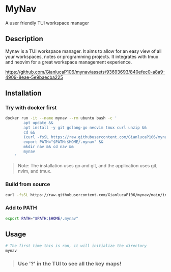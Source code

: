 # MyNav

A user friendly TUI workspace manager

## Description
Mynav is a TUI workspace manager. It aims to allow for an easy view of all your workspaces, notes or programming projects. It integrates with tmux and neovim for a great workspace management experience.

https://github.com/GianlucaP106/mynav/assets/93693693/840efec0-a8a9-4909-8eae-5e9baecba225

## Installation

### Try with docker first

```bash
docker run -it --name mynav --rm ubuntu bash -c '
        apt update &&
        apt install -y git golang-go neovim tmux curl unzip &&
        cd &&
        (curl -fsSL https://raw.githubusercontent.com/GianlucaP106/mynav/main/install.sh | bash) &&
        export PATH="$PATH:$HOME/.mynav" &&
        mkdir nav && cd nav &&
        mynav
    '
```

> Note: The installation uses go and git, and the application uses git, nvim, and tmux.

### Build from source

```bash
curl -fsSL https://raw.githubusercontent.com/GianlucaP106/mynav/main/install.sh | bash
```

### Add to PATH
```bash
export PATH="$PATH:$HOME/.mynav"
```

## Usage
```bash
# The first time this is ran, it will initialize the directory
mynav
```

> ### Use '?' in the TUI to see all the key maps!
